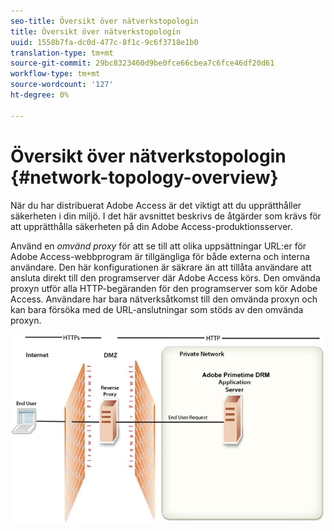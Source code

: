 ```yaml
---
seo-title: Översikt över nätverkstopologin
title: Översikt över nätverkstopologin
uuid: 1558b7fa-dc0d-477c-8f1c-9c6f3718e1b0
translation-type: tm+mt
source-git-commit: 29bc8323460d9be0fce66cbea7c6fce46df20d61
workflow-type: tm+mt
source-wordcount: '127'
ht-degree: 0%

---
```



# Översikt över nätverkstopologin {#network-topology-overview}

När du har distribuerat Adobe Access är det viktigt att du upprätthåller säkerheten i din miljö. I det här avsnittet beskrivs de åtgärder som krävs för att upprätthålla säkerheten på din Adobe Access-produktionsserver.

Använd en *omvänd proxy* för att se till att olika uppsättningar URL:er för Adobe Access-webbprogram är tillgängliga för både externa och interna användare. Den här konfigurationen är säkrare än att tillåta användare att ansluta direkt till den programserver där Adobe Access körs. Den omvända proxyn utför alla HTTP-begäranden för den programserver som kör Adobe Access. Användare har bara nätverksåtkomst till den omvända proxyn och kan bara försöka med de URL-anslutningar som stöds av den omvända proxyn.

<!--<a id="fig-frx-dcg-44"></a>-->

![](assets/AdobeAccess_4_SecureDeployment_web.png)

